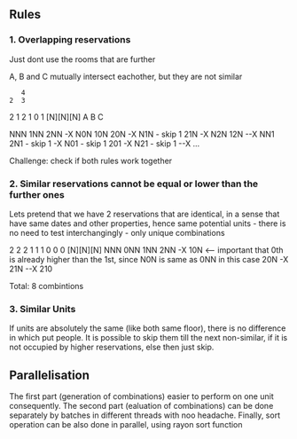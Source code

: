 
## Rules

### 1. Overlapping reservations
Just dont use the rooms that are further

A, B and C mutually intersect eachother, but they are not similar

       4
    2  3
 2  1  2
 1  0  1
[N][N][N]
 A  B  C

NNN
1NN
2NN
-X
N0N
10N
20N
-X
N1N - skip 1
21N
-X
N2N
12N
--X
NN1
2N1 - skip 1
-X
N01 - skip 1
201
-X
N21 - skip 1
--X
...



Challenge: check if both rules work together



### 2. Similar reservations cannot be equal or lower than the further ones
Lets pretend that we have 2 reservations that are identical, in a sense that have same dates and other properties, hence same potential units - there is no need to test interchangingly - only unique combinations

 2  2  2
 1  1  1
 0  0  0
[N][N][N]
NNN
0NN
1NN
2NN
-X
10N <-- important that 0th is already higher than the 1st, since N0N is same as 0NN in this case
20N
-X
21N
--X
210

Total: 8 combintions





### 3. Similar Units
If units are absolutely the same (like both same floor), there is no difference in which put people.
It is possible to skip them till the next non-similar, if it is not occupied by higher reservations, else then just skip.



## Parallelisation
The first part (generation of combinations) easier to perform on one unit consequently.
The second part (ealuation of combinations) can be done separately by batches in different threads with noo headache.
Finally, sort operation can be also done in parallel, using rayon sort function  